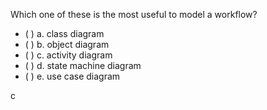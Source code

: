 <panel header="{{ icon_Q_A }} Which one of these is the most useful to describe a workflow?" expanded>

<panel header="{{ icon_prereq }} Prerequisites" expandable minimized>
  <panel src="../../modeling/modelingStructures/classDiagramsBasic/unit-inElsewhere-asFlat.md" boilerplate header="%%{{ icon_prereq }}%% Modeling: Modeling Structures: Class Diagrams" />
  <panel src="../../modeling/modelingStructures/objectDiagrams/unit-inElsewhere-asFlat.md" boilerplate header="%%{{ icon_prereq }}%% Modeling: Modeling Structures: Object Diagrams" />
  <panel src="../../modeling/modelingBehaviors/activityDiagrams/unit-inElsewhere-asFlat.md" boilerplate header="%%{{ icon_prereq }}%% Modeling: Modeling Behaviors: Activity Diagrams" />
	<panel src="../../modeling/modelingBehaviors/stateMachineDiagrams/unit-inElsewhere-asFlat.md" boilerplate header="%%{{ icon_prereq }}%% Modeling: Modeling Behaviors: State Machine Diagrams" />
  <panel src="../../modeling/modelingBehaviors/useCaseDiagrams/unit-inElsewhere-asFlat.md" boilerplate header="%%{{ icon_prereq }}%% Modeling: Modeling Behaviors: Use Case Diagrams" />
</panel>

<p/>

<question>
Which one of these is the most useful to model a workflow?

- ( ) a. class diagram
- ( ) b. object diagram
- ( ) c. activity diagram
- ( ) d. state machine diagram
- ( ) e. use case diagram

<div slot="answer">

c

</div>
</question>
</panel>

